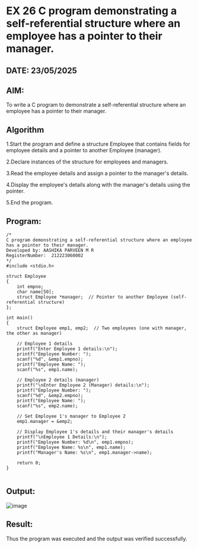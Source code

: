 # EX 26 C program demonstrating a self-referential structure where an employee has a pointer to their manager.
## DATE: 23/05/2025
## AIM:
To write a C program to demonstrate a self-referential structure where an employee has a pointer to their manager.

## Algorithm
1.Start the program and define a structure Employee that contains fields for employee details and a pointer to another Employee (manager).

2.Declare instances of the structure for employees and managers.

3.Read the employee details and assign a pointer to the manager's details.

4.Display the employee's details along with the manager's details using the pointer.

5.End the program.

## Program:
```
/*
C program demonstrating a self-referential structure where an employee has a pointer to their manager.
Developed by: AASHIKA PARVEEN M R
RegisterNumber:  212223060002
*/
#include <stdio.h>

struct Employee
{
    int empno;
    char name[50];
    struct Employee *manager;  // Pointer to another Employee (self-referential structure)
};

int main()
{
    struct Employee emp1, emp2;  // Two employees (one with manager, the other as manager)

    // Employee 1 details
    printf("Enter Employee 1 details:\n");
    printf("Employee Number: ");
    scanf("%d", &emp1.empno);
    printf("Employee Name: ");
    scanf("%s", emp1.name);

    // Employee 2 details (manager)
    printf("\nEnter Employee 2 (Manager) details:\n");
    printf("Employee Number: ");
    scanf("%d", &emp2.empno);
    printf("Employee Name: ");
    scanf("%s", emp2.name);

    // Set Employee 1's manager to Employee 2
    emp1.manager = &emp2;

    // Display Employee 1's details and their manager's details
    printf("\nEmployee 1 Details:\n");
    printf("Employee Number: %d\n", emp1.empno);
    printf("Employee Name: %s\n", emp1.name);
    printf("Manager's Name: %s\n", emp1.manager->name);

    return 0;
}


```

## Output:

![image](https://github.com/user-attachments/assets/60405279-c0e2-46e6-8524-d1447620f26e)


## Result:
Thus the program was executed and the output was verified successfully.

